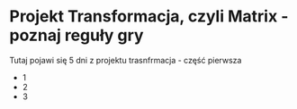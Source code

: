 # Projekt Transformacja, czyli Matrix - poznaj reguły gry

Tutaj pojawi się 5 dni z projektu trasnfrmacja - część pierwsza

- 1
- 2
- 3
